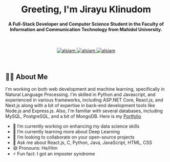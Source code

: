 <div align="center">
<h1 align="center">Greeting, I'm Jirayu Klinudom</h1>
<h4 align="center">A Full-Stack Developer and Computer Science Student in the Faculty of Information and Communication Technology from Mahidol University.
</div>
<br />

<p align="center">
<!--  <a href="https://alsiam.com" target="blank">
  <img src="https://img.shields.io/badge/Website-DC143C?style=for-the-badge&logo=medium&logoColor=white" alt="alsiam" />
 </a> -->
 <a href="https://linkedin.com/in/jirayu-klinudom" target="_blank">
  <img src="https://img.shields.io/badge/LinkedIn-0077B5?style=for-the-badge&logo=linkedin&logoColor=white" alt="alsiam"/>
 </a>
 <!-- <a href="https://dev.to/alsiam" target="_blank">
  <img src="https://img.shields.io/badge/dev.to-0A0A0A?style=for-the-badge&logo=dev.to&logoColor=white" alt="alsiam" />
 </a> -->
<!--  <a href="https://twitter.com/_alsiam" target="_blank">
  <img src="https://img.shields.io/badge/Twitter-1DA1F2?style=for-the-badge&logo=twitter&logoColor=white" />
 </a> -->
 <a href="https://www.instagram.com/scoopy_james" target="_blank">
  <img src="https://img.shields.io/badge/Instagram-fe4164?style=for-the-badge&logo=instagram&logoColor=white" alt="alsiam" />
 </a> 
 <a href="https://facebook.com/jirayuklinudom" target="_blank">
  <img src="https://img.shields.io/badge/Facebook-20BEFF?&style=for-the-badge&logo=facebook&logoColor=white" alt="alsiam"  />
  </a> 
</p>
<br />

<!-- About Section -->
## :man_technologist: **About Me**
I'm working on both web development and machine learning, specifically in Natural Language Processing. I'm skilled in Python and Javascript, and experienced in various frameworks, including ASP.NET Core, React.js, and Next.js along with a bit of expertise in back-end development tools like Node.js and Express.js. Also, I'm familiar with several databases, including MySQL, PostgreSQL, and a bit of MongoDB. Here is my <a href="https://portfolio-sepia-five-71.vercel.app/" target="_blank">Portfolio</a>
- 🔭 I’m currently working on enhancing my data science skills
- 🌱 I’m currently learning more about Deep Learning
- 👯 I’m looking to collaborate on your open-source projects
- 💬 Ask me about React.js, C, Python, Java, JavaScript, HTML, CSS
- 😄 Pronouns: He/Him
- ⚡ Fun fact: I got an imposter syndrome

<br/>
